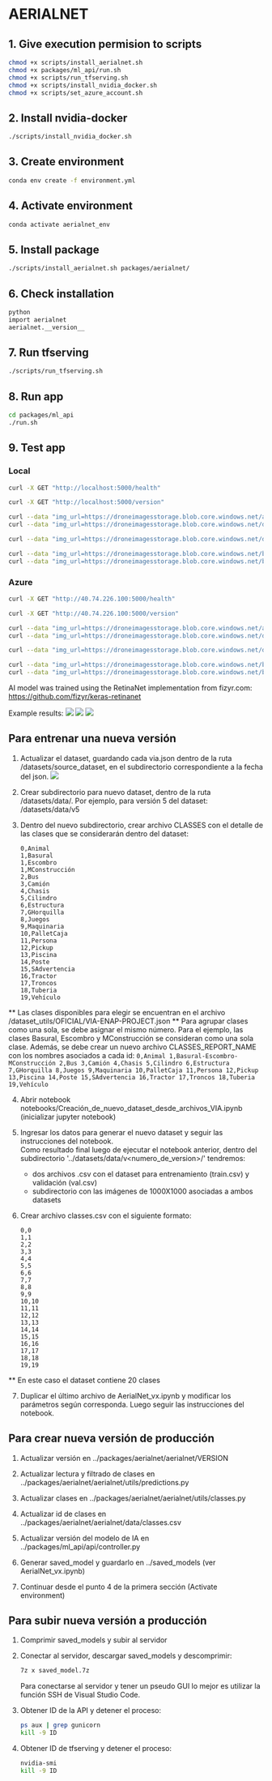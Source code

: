 # AERIALNET

## 1. Give execution permision to scripts
```sh
chmod +x scripts/install_aerialnet.sh
chmod +x packages/ml_api/run.sh
chmod +x scripts/run_tfserving.sh
chmod +x scripts/install_nvidia_docker.sh
chmod +x scripts/set_azure_account.sh
```

## 2. Install nvidia-docker
```sh
./scripts/install_nvidia_docker.sh
```

## 3. Create environment
```sh
conda env create -f environment.yml
```

## 4. Activate environment
```sh
conda activate aerialnet_env
```

## 5. Install package
```sh
./scripts/install_aerialnet.sh packages/aerialnet/
```

## 6. Check installation
```sh
python
import aerialnet
aerialnet.__version__
```

## 7. Run tfserving
```sh
./scripts/run_tfserving.sh
```

## 8. Run app
```sh
cd packages/ml_api
./run.sh
```

## 9. Test app
### Local
```sh
curl -X GET "http://localhost:5000/health"
```
```sh
curl -X GET "http://localhost:5000/version"
```
```sh
curl --data "img_url=https://droneimagesstorage.blob.core.windows.net/avionimagefiles/2020-06-01_13-54-40_GPS.jpg" --data "output_img=1" -X POST "http://localhost:5000/predict"
curl --data "img_url=https://droneimagesstorage.blob.core.windows.net/dronblob/andresepachecog@gmail.com/2020/08/11/2020-08-11_08:50:24-3692280-DJI_0339.jpg" --data "output_img=1" -X POST "http://localhost:5000/predict"
```
```sh
curl --data "img_url=https://droneimagesstorage.blob.core.windows.net/dronblob/luis.pirela@kauel.com/2020/08/06/DJI_0436.JPG" --data "output_img=1" -X POST "http://localhost:5000/predict"
```
```sh
curl --data "img_url=https://droneimagesstorage.blob.core.windows.net/blobunitytest/maquinaria.png" --data "output_img=1" -X POST "http://localhost:5000/predict"
curl --data "img_url=https://droneimagesstorage.blob.core.windows.net/blobunitytest/maquinaria_crop.jpg" --data "output_img=1" -X POST "http://localhost:5000/predict"
```

### Azure
```sh
curl -X GET "http://40.74.226.100:5000/health"
```
```sh
curl -X GET "http://40.74.226.100:5000/version"
```
```sh
curl --data "img_url=https://droneimagesstorage.blob.core.windows.net/avionimagefiles/2020-06-01_13-54-40_GPS.jpg" --data "output_img=1" -X POST "http://40.74.226.100:5000/predict"
curl --data "img_url=https://droneimagesstorage.blob.core.windows.net/dronblob/andresepachecog@gmail.com/2020/08/11/2020-08-11_08:50:24-3692280-DJI_0339.jpg" --data "output_img=1" -X POST "http://40.74.226.100:5000/predict"
```
```sh
curl --data "img_url=https://droneimagesstorage.blob.core.windows.net/dronblob/luis.pirela@kauel.com/2020/08/06/DJI_0436.JPG" --data "output_img=1" -X POST "http://40.74.226.100:5000/predict"
```
```sh
curl --data "img_url=https://droneimagesstorage.blob.core.windows.net/blobunitytest/maquinaria.png" --data "output_img=1" -X POST "http://40.74.226.100:5000/predict"
curl --data "img_url=https://droneimagesstorage.blob.core.windows.net/blobunitytest/maquinaria_crop.jpg" --data "output_img=1" -X POST "http://40.74.226.100:5000/predict"
```

AI model was trained using the RetinaNet implementation from fizyr.com: https://github.com/fizyr/keras-retinanet

Example results:
![](examples/aerialnet1.jpg)
![](examples/aerialnet2.jpg)
![](examples/aerialnet3.jpg)


## Para entrenar una nueva versión
1. Actualizar el dataset, guardando cada via.json dentro de la ruta /datasets/source_dataset, en el subdirectorio correspondiente a la fecha del json.
![](examples/training_1.png)

2. Crear subdirectorio para nuevo dataset, dentro de la ruta /datasets/data/. Por ejemplo, para versión 5 del dataset: /datasets/data/v5

3. Dentro del nuevo subdirectorio, crear archivo CLASSES con el detalle de las clases que se considerarán dentro del dataset:
    ```
    0,Animal
    1,Basural
    1,Escombro
    1,MConstrucción
    2,Bus
    3,Camión
    4,Chasis
    5,Cilindro
    6,Estructura
    7,GHorquilla
    8,Juegos
    9,Maquinaria
    10,PalletCaja
    11,Persona
    12,Pickup
    13,Piscina
    14,Poste
    15,SAdvertencia
    16,Tractor
    17,Troncos
    18,Tuberia
    19,Vehículo
    ```
** Las clases disponibles para elegir se encuentran en el archivo /dataset_utils/OFICIAL/VIA-ENAP-PROJECT.json
** Para agrupar clases como una sola, se debe asignar el mismo número. Para el ejemplo, las clases Basural, Escombro y MConstrucción se consideran como una sola clase. Además, se debe crear un nuevo archivo CLASSES_REPORT_NAME con los nombres asociados a cada id:
    ```
    0,Animal
    1,Basural-Escombro-MConstrucción
    2,Bus
    3,Camión
    4,Chasis
    5,Cilindro
    6,Estructura
    7,GHorquilla
    8,Juegos
    9,Maquinaria
    10,PalletCaja
    11,Persona
    12,Pickup
    13,Piscina
    14,Poste
    15,SAdvertencia
    16,Tractor
    17,Troncos
    18,Tuberia
    19,Vehículo
    ```

4. Abrir notebook notebooks/Creación_de_nuevo_dataset_desde_archivos_VIA.ipynb (inicializar jupyter notebook)

5. Ingresar los datos para generar el nuevo dataset y seguir las instrucciones del notebook.\
Como resultado final luego de ejecutar el notebook anterior, dentro del subdirectorio '../datasets/data/v<numero_de_version>/' tendremos:
    * dos archivos .csv con el dataset para entrenamiento (train.csv) y validación (val.csv)
    * subdirectorio con las imágenes de 1000X1000 asociadas a ambos datasets

6. Crear archivo classes.csv con el siguiente formato:
    ```
    0,0
    1,1
    2,2
    3,3
    4,4
    5,5
    6,6
    7,7
    8,8
    9,9
    10,10
    11,11
    12,12
    13,13
    14,14
    15,15
    16,16
    17,17
    18,18
    19,19
    ```
** En este caso el dataset contiene 20 clases

7. Duplicar el último archivo de AerialNet_vx.ipynb y modificar los parámetros según corresponda. Luego seguir las instrucciones del notebook.

## Para crear nueva versión de producción
1. Actualizar versión en ../packages/aerialnet/aerialnet/VERSION

2. Actualizar lectura y filtrado de clases en ../packages/aerialnet/aerialnet/utils/predictions.py

3. Actualizar clases en ../packages/aerialnet/aerialnet/utils/classes.py

4. Actualizar id de clases en ../packages/aerialnet/aerialnet/data/classes.csv

5. Actualizar versión del modelo de IA en ../packages/ml_api/api/controller.py

6. Generar saved_model y guardarlo en ../saved_models (ver AerialNet_vx.ipynb)

7. Continuar desde el punto 4 de la primera sección (Activate environment)

## Para subir nueva versión a producción
1. Comprimir saved_models y subir al servidor

2. Conectar al servidor, descargar saved_models y descomprimir:
    ```sh
    7z x saved_model.7z
    ```
    Para conectarse al servidor y tener un pseudo GUI lo mejor es utilizar la función SSH de Visual Studio Code.

3. Obtener ID de la API y detener el proceso:
    ```sh
    ps aux | grep gunicorn
    kill -9 ID
    ```

4. Obtener ID de tfserving y detener el proceso:
    ```sh
    nvidia-smi
    kill -9 ID
    ```
